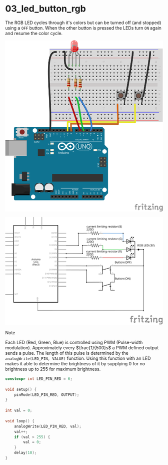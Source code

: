 # 03_led_button_rgb

The RGB LED cycles through it's colors but can be turned off (and stopped) using a `OFF` button.
When the other button is pressed the LEDs turn `ON` again and resume the color cycle.

![Visualization breadboard](./res/breadboard_03_led_button_rgb.svg)

![Visualization schema](./res/schema_03_led_button_rgb.svg)

> [!NOTE]
>
> Each LED (Red, Green, Blue) is controlled using PWM (Pulse-width modulation).
> Approximately every $\frac{1}{500}s$ a PWM defined output sends a pulse.
> The length of this pulse is determined by the `analogWrite(LED_PIN, VALUE)` function.
> Using this function with an LED makes it able to determine the brightness of it by supplying $0$ for no brightness up to $255$ for maximum brightness.
>
> ```cpp
> constexpr int LED_PIN_RED = 6;
>
> void setup() {
>     pinMode(LED_PIN_RED, OUTPUT);
> }
>
> int val = 0;
>
> void loop() {
>     analogWrite(LED_PIN_RED, val);
>     val++;
>     if (val > 255) {
>         val = 0;
>     }
>     delay(10);
> }
> ```
